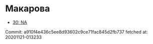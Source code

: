 # Макарова
- [30: NA](30.md)

Commit: a910f4e436c5ee8d93602c9ce71fac845d2fb737
 fetched at: 20201121-013233
